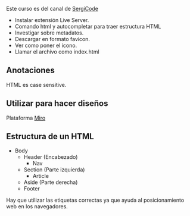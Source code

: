 Este curso es del canal de [SergiCode](https://www.youtube.com/watch?v=bNV6iw13Rnk)

- Instalar extensión Live Server.
- Comando html y autocompletar para traer estructura HTML
- Investigar sobre metadatos.
- Descargar en formato favicon.
- Ver como poner el icono.
- Llamar el archivo como index.html

## Anotaciones

HTML es case sensitive.

## Utilizar para hacer diseños

Plataforma [Miro](https://miro.com/es/)

## Estructura de un HTML

- Body
  - Header (Encabezado)
    - Nav
  - Section (Parte izquierda)
    - Article
  - Aside (Parte derecha)
  - Footer

Hay que utilizar las etiquetas correctas ya que ayuda al posicionamiento web en los navegadores.
